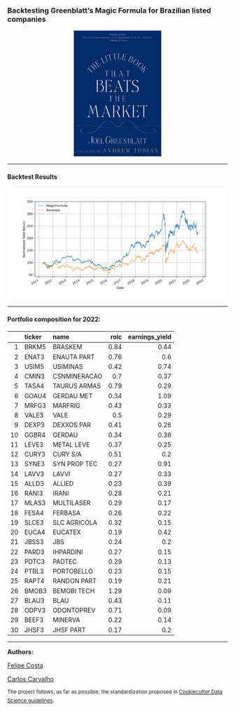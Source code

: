 
### Backtesting Greenblatt’s Magic Formula for Brazilian listed companies

<p align='center'><img src="./images/book.png" width="200px"></p>

---
#### Backtest Results

![Backtest](/images/magic_ibov.jpg)

---
#### Portfolio composition for 2022:

|    | ticker   | name         |   roic |   earnings_yield |
|---:|:---------|:-------------|-------:|-----------------:|
|  1 | BRKM5    | BRASKEM      |   0.84 |             0.44 |
|  2 | ENAT3    | ENAUTA PART  |   0.76 |             0.6  |
|  3 | USIM5    | USIMINAS     |   0.42 |             0.74 |
|  4 | CMIN3    | CSNMINERACAO |   0.7  |             0.37 |
|  5 | TASA4    | TAURUS ARMAS |   0.79 |             0.29 |
|  6 | GOAU4    | GERDAU MET   |   0.34 |             1.09 |
|  7 | MRFG3    | MARFRIG      |   0.43 |             0.33 |
|  8 | VALE3    | VALE         |   0.5  |             0.29 |
|  9 | DEXP3    | DEXXOS PAR   |   0.41 |             0.26 |
| 10 | GGBR4    | GERDAU       |   0.34 |             0.36 |
| 11 | LEVE3    | METAL LEVE   |   0.37 |             0.25 |
| 12 | CURY3    | CURY S/A     |   0.51 |             0.2  |
| 13 | SYNE3    | SYN PROP TEC |   0.27 |             0.91 |
| 14 | LAVV3    | LAVVI        |   0.27 |             0.33 |
| 15 | ALLD3    | ALLIED       |   0.23 |             0.39 |
| 16 | RANI3    | IRANI        |   0.28 |             0.21 |
| 17 | MLAS3    | MULTILASER   |   0.29 |             0.17 |
| 18 | FESA4    | FERBASA      |   0.26 |             0.22 |
| 19 | SLCE3    | SLC AGRICOLA |   0.32 |             0.15 |
| 20 | EUCA4    | EUCATEX      |   0.19 |             0.42 |
| 21 | JBSS3    | JBS          |   0.24 |             0.2  |
| 22 | PARD3    | IHPARDINI    |   0.27 |             0.15 |
| 23 | PDTC3    | PADTEC       |   0.29 |             0.13 |
| 24 | PTBL3    | PORTOBELLO   |   0.23 |             0.15 |
| 25 | RAPT4    | RANDON PART  |   0.19 |             0.21 |
| 26 | BMOB3    | BEMOBI TECH  |   1.29 |             0.09 |
| 27 | BLAU3    | BLAU         |   0.43 |             0.11 |
| 28 | ODPV3    | ODONTOPREV   |   0.71 |             0.09 |
| 29 | BEEF3    | MINERVA      |   0.22 |             0.14 |
| 30 | JHSF3    | JHSF PART    |   0.17 |             0.2  |

---
**Authors:**

[Felipe Costa](https://github.com/fe-lipe-git)

[Carlos Carvalho](https://github.com/crdcj)

<sup> The project follows, as far as possible, the standardization proposed in [Cookiecutter Data Science guidelines](https://drivendata.github.io/cookiecutter-data-science/). </sub>
